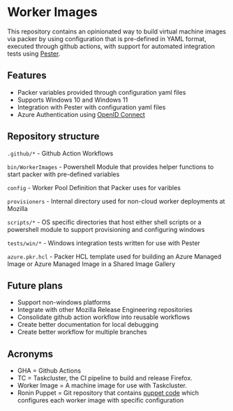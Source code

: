 # Worker Images

This repository contains an opinionated way to build virtual machine images via packer by using configuration that is pre-defined in YAML format, executed through github actions, with support for automated integration tests using [Pester](https://pester.dev/).

## Features

- Packer variables provided through configuration yaml files
- Supports Windows 10 and Windows 11
- Integration with Pester with configuration yaml files
- Azure Authentication using [OpenID Connect](https://docs.github.com/en/actions/security-for-github-actions/security-hardening-your-deployments/configuring-openid-connect-in-azure)

## Repository structure

`.github/*` - Github Action Workflows

`bin/WorkerImages` - Powershell Module that provides helper functions to start packer with pre-defined variables

`config` - Worker Pool Definition that Packer uses for varibles

`provisioners` - Internal directory used for non-cloud worker deployments at Mozilla

`scripts/*` - OS specific directories that host either shell scripts or a powershell module to support provisioning and configuring windows 

`tests/win/*` - Windows integration tests written for use with Pester 

`azure.pkr.hcl` - Packer HCL template used for building an Azure Managed Image or Azure Managed Image in a Shared Image Gallery

## Future plans

- Support non-windows platforms
- Integrate with other Mozilla Release Engineering repositories
- Consolidate github action workflow into reusable workflows
- Create better documentation for local debugging
- Create better workflow for multiple branches

## Acronyms

* GHA = Github Actions
* TC = Taskcluster, the CI pipeline to build and release Firefox.
* Worker Image = A machine image for use with Taskcluster.
* Ronin Puppet = Git repository that contains [puppet code](https://github.com/mozilla-platform-ops/ronin_puppet) which configures each worker image with specific configuration 
